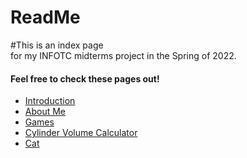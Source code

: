
# ReadMe

#This is an index page  
for my INFOTC midterms project in the Spring of 2022.  

#### Feel free to check these pages out!
+ [Introduction](Intro.md)
+ [About Me](AboutMe.md)
+ [Games](Games.md)
+ [Cylinder Volume Calculator](cylindervolumecalc.md)
+ [Cat](cylindervolumecalc.py)
